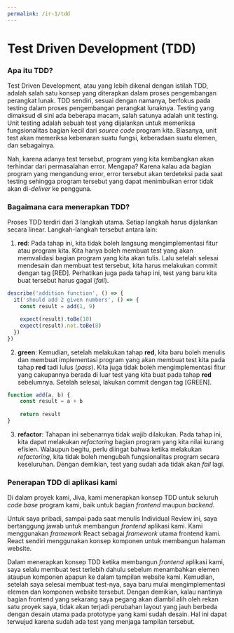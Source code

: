 ```yaml
---
permalink: /ir-1/tdd
---
```


# Test Driven Development (TDD)

### Apa itu TDD?

Test Driven Development, atau yang lebih dikenal dengan istilah TDD, adalah salah satu konsep yang diterapkan dalam proses pengembangan perangkat lunak. TDD sendiri, sesuai dengan namanya, berfokus pada testing dalam proses pengembangan perangkat lunaknya. Testing yang dimaksud di sini ada beberapa macam, salah satunya adalah unit testing. Unit testing adalah sebuah test yang dijalankan untuk memeriksa fungsionalitas bagian kecil dari *source code* program kita. Biasanya, unit test akan memeriksa kebenaran suatu fungsi, keberadaan suatu elemen, dan sebagainya. 

Nah, karena adanya test tersebut, program yang kita kembangkan akan terhindar dari permasalahan error. Mengapa? Karena kalau ada bagian program yang mengandung error, error tersebut akan terdeteksi pada saat testing sehingga program tersebut yang dapat menimbulkan error tidak akan di-*deliver* ke pengguna.

### Bagaimana cara menerapkan TDD?

Proses TDD terdiri dari 3 langkah utama. Setiap langkah harus dijalankan secara linear. Langkah-langkah tersebut antara lain:

1. **red**: Pada tahap ini, kita tidak boleh langsung mengimplementasi fitur atau program kita. Kita hanya boleh membuat test yang akan memvalidasi bagian program yang kita akan tulis. Lalu setelah selesai mendesain dan membuat test tersebut, kita harus melakukan commit dengan tag \[RED\]. Perhatikan juga pada tahap ini, test yang baru kita buat tersebut harus gagal (*fail*).

  ```js
  describe('addition function', () => {
    it('should add 2 given numbers', () => {
      const result = add(1, 9)

      expect(result).toBe(10)
      expect(result).not.toBe(8)
    })
  })
  ```

2. **green**: Kemudian, setelah melakukan tahap **red**, kita baru boleh menulis dan membuat implementasi program yang akan membuat test kita pada tahap **red** tadi lulus (*pass*). Kita juga tidak boleh mengimplementasi fitur yang cakupannya berada di luar test yang kita buat pada tahap **red** sebelumnya. Setelah selesai, lakukan commit dengan tag \[GREEN\].

  ```js
  function add(a, b) {
      const result = a + b
      
      return result
  }
  ```

3. **refactor**: Tahapan ini sebenarnya tidak wajib dilakukan. Pada tahap ini, kita dapat melakukan *refactoring* bagian program yang kita nilai kurang efisien. Walaupun begitu, perlu diingat bahwa ketika melakukan *refactoring*, kita tidak boleh mengubah fungsionalitas program secara keseluruhan. Dengan demikian, test yang sudah ada tidak akan *fail* lagi.

### Penerapan TDD di aplikasi kami

Di dalam proyek kami, Jiva, kami menerapkan konsep TDD untuk seluruh *code base* program kami, baik untuk bagian *frontend* maupun *backend*. 

Untuk saya pribadi, sampai pada saat menulis Individual Review ini, saya bertanggung jawab untuk membangun *frontend* aplikasi kami. Kami menggunakan *framework* React sebagai *framework* utama frontend kami. React sendiri menggunakan konsep komponen untuk membangun halaman website.

Dalam menerapkan konsep TDD ketika membangun *frontend* aplikasi kami, saya selalu membuat test terlebih dahulu sebelum menambahkan elemen ataupun komponen apapun ke dalam tampilan website kami. Kemudian, setelah saya selesai membuat test-nya, saya baru mulai mengimplementasi elemen dan komponen website tersebut. Dengan demikian, kalau nantinya bagian frontend yang sekarang saya pegang akan diambil alih oleh rekan satu proyek saya, tidak akan terjadi perubahan layout yang jauh berbeda dengan desain utama pada prototype yang kami sudah desain. Hal ini dapat terwujud karena sudah ada test yang menjaga tampilan tersebut.
